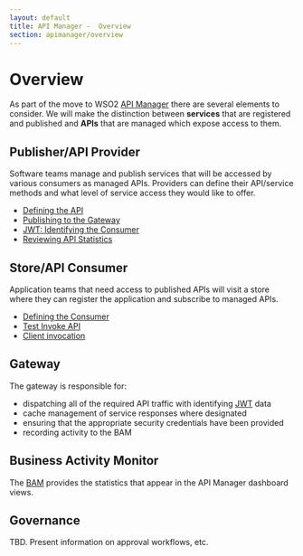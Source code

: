 ```yaml
---
layout: default
title: API Manager -  Overview
section: apimanager/overview
---
```

  

# Overview
As part of the move to WSO2 [API Manager](http://wso2.com/products/api-manager/) there are several elements to consider. We will make the distinction between **services** that are registered and published and **APIs** that are managed which expose access to them. 

## Publisher/API Provider

Software teams manage and publish services that will be accessed by various consumers as managed APIs. Providers can define their API/service methods and what level of service access they would like to offer.

- [Defining the API](define-service)
- [Publishing to the Gateway](publish-service)
- [JWT: Identifying the Consumer](jwt)
- [Reviewing API Statistics](stats-service)

## Store/API Consumer

Application teams that need access to published APIs will visit a store where they can register the application and subscribe to managed APIs.

- [Defining the Consumer](define-consumer)
- [Test Invoke API](test-consumer)
- [Client invocation](client-consumer)

## Gateway

The gateway is responsible for:

- dispatching all of the required API traffic with identifying [JWT](jwt) data
- cache management of service responses where designated
- ensuring that the appropriate security credentials have been provided
- recording activity to the BAM

## Business Activity Monitor
The [BAM](http://wso2.com/products/business-activity-monitor/) provides the statistics that appear in the API Manager dashboard views.

## Governance

TBD. Present information on approval workflows, etc.